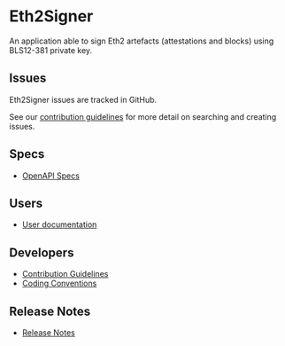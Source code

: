 # Eth2Signer

An application able to sign Eth2 artefacts (attestations and blocks) using BLS12-381 private key.

## Issues

Eth2Signer issues are tracked in GitHub.

See our [contribution guidelines](CONTRIBUTING.md) for more detail on searching and creating issues.

## Specs
* [OpenAPI Specs](core/src/resources/openapi/eth2signer.yaml)

## Users
* [User documentation](https://docs.eth2signer.pegasys.tech/)

## Developers
* [Contribution Guidelines](CONTRIBUTING.md)
* [Coding Conventions](CODING-CONVENTIONS.md)

## Release Notes
* [Release Notes](CHANGELOG.md)

[Gitter]: https://gitter.im/PegaSysEng/Eth2Signer
